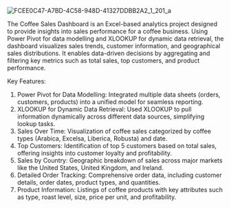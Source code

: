 
![FCEE0C47-A7BD-4C58-948D-41327DDBB2A2_1_201_a](https://github.com/user-attachments/assets/80df6619-2c32-48f9-bc37-74223109c565)

The Coffee Sales Dashboard is an Excel-based analytics project designed to provide insights into sales performance for a coffee business. Using Power Pivot for data modelling and XLOOKUP for dynamic data retrieval, the dashboard visualizes sales trends, customer information, and geographical sales distributions. It enables data-driven decisions by aggregating and filtering key metrics such as total sales, top customers, and product performance.

Key Features:
1.	Power Pivot for Data Modelling: Integrated multiple data sheets (orders, customers, products) into a unified model for seamless reporting.
2.	XLOOKUP for Dynamic Data Retrieval: Used XLOOKUP to pull information dynamically across different data sources, simplifying lookup tasks.
3.	Sales Over Time: Visualization of coffee sales categorized by coffee types (Arabica, Excelsa, Liberica, Robusta) and date.
4.	Top Customers: Identification of top 5 customers based on total sales, offering insights into customer loyalty and profitability.
5.	Sales by Country: Geographic breakdown of sales across major markets like the United States, United Kingdom, and Ireland.
6.	Detailed Order Tracking: Comprehensive order data, including customer details, order dates, product types, and quantities.
7.	Product Information: Listings of coffee products with key attributes such as type, roast level, size, price per unit, and profitability.
